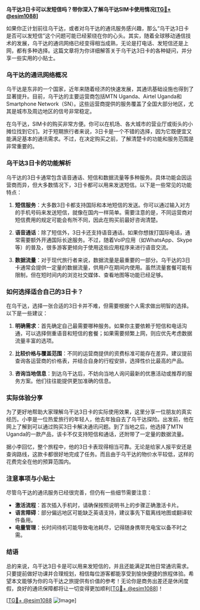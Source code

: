 **乌干达3日卡可以发短信吗？带你深入了解乌干达SIM卡使用情况[[TG💪+ @esim1088](https://t.me/s/esim1088)]**

如果你正计划前往乌干达，或者对乌干达的通讯服务感兴趣，那么“乌干达3日卡是否可以发短信”这个问题可能已经萦绕在你的心头。其实，随着全球移动通信技术的发展，乌干达的通讯网络已经变得相当成熟，无论是打电话、发短信还是上网，都有多种选择。这篇文章将为你详细解答关于乌干达3日卡的各种疑问，并分享一些实用的小贴士。

### 乌干达的通讯网络概况

乌干达是东非的一个国家，近年来随着经济的快速发展，其通讯基础设施也得到了显著提升。目前，乌干达的主要运营商包括MTN Uganda、Airtel Uganda和Smartphone Network（SN）。这些运营商提供的服务覆盖了全国大部分地区，尤其是城市及周边地区的信号非常稳定。

在乌干达，SIM卡的购买非常方便。你可以在机场、各大城市的营业厅或街头的小摊位找到它们。对于短期旅行者来说，3日卡是一个不错的选择，因为它既便宜又能满足基本的通讯需求。不过，在决定购买之前，了解清楚卡的功能和服务范围是非常重要的。

### 乌干达3日卡的功能解析

乌干达的3日卡通常包含语音通话、短信和数据流量等多种服务。具体功能会因运营商而异，但大多数情况下，3日卡都可以用来发送短信。以下是一些常见的功能特点：

1. **短信服务**：大多数3日卡都支持国际和本地短信的发送。你可以通过输入对方的手机号码来发送短信，就像在国内一样简单。需要注意的是，不同运营商对短信费用的规定可能会有所不同，因此在购买前最好咨询清楚。

2. **语音通话**：除了短信外，3日卡还支持语音通话。如果你想拨打国际电话，通常需要额外开通国际长途服务。不过，随着VoIP应用（如WhatsApp、Skype等）的普及，很多游客更倾向于使用这些应用程序来进行语音交流。

3. **数据流量**：对于现代旅行者来说，数据流量是最重要的一部分。乌干达的3日卡通常会提供一定量的数据流量，供用户在期间内使用。虽然流量套餐可能有限制，但在短时间内的浏览社交媒体、查看地图等功能已经足够。

### 如何选择适合自己的3日卡？

在乌干达，选择一张合适的3日卡并不难，但需要根据个人需求做出明智的选择。以下是一些建议：

1. **明确需求**：首先确定自己最需要哪种服务。如果你主要依赖于短信和电话沟通，可以选择侧重语音和短信的套餐；如果需要频繁上网，则应优先考虑数据流量丰富的选项。

2. **比较价格与覆盖范围**：不同的运营商提供的资费标准可能存在差异。建议提前查询各运营商的价格表，并结合自身的行程安排，选择性价比最高的产品。

3. **咨询当地信息**：到达乌干达后，不妨向当地人询问最新的优惠活动或推荐的服务方案。他们往往能提供更加准确的信息。

### 实际体验分享

为了更好地帮助大家理解乌干达3日卡的实际使用效果，这里分享一位朋友的真实经历。小李是一位热爱旅行的年轻人，他去年独自去了乌干达探险。出发前，他在网上了解到可以通过购买3日卡解决通讯问题。到了当地之后，他选择了MTN Uganda的一款产品，该卡不仅支持短信和通话，还附带了一定量的数据流量。

据小李回忆，整个旅程中，他的3日卡表现得相当可靠。无论是给家人报平安还是查询路线，这款卡都很好地完成了任务。而且由于乌干达的物价水平较低，这样的花费完全在他的预算范围内。

### 注意事项与小贴士

尽管乌干达的通讯服务已经很完善，但仍有一些细节需要注意：

- **激活流程**：首次插入手机时，请确保按照说明书上的步骤正确激活卡片。
- **语言障碍**：部分偏远地区可能缺乏英语支持，建议事先下载离线地图或翻译软件备用。
- **电量管理**：长时间待机可能导致电池耗尽，记得随身携带充电宝以备不时之需。

### 结语

总的来说，乌干达3日卡是可以用来发短信的，并且还能满足其他日常通讯需求。只要提前做好功课并合理规划，相信每位游客都能享受到愉快便捷的旅程体验。希望本文能够为你的乌干达之旅提供有价值的参考！无论你是商务出差还是休闲度假，良好的通讯保障都将让一切变得更加顺利[[TG💪+ @esim1088](https://t.me/s/esim1088)]！

[[TG💪+ @esim1088](https://t.me/s/esim1088) ![Image](https://i.postimg.cc/4NQfJmqS/Snipaste-2025-05-13-00-14-12.png)]